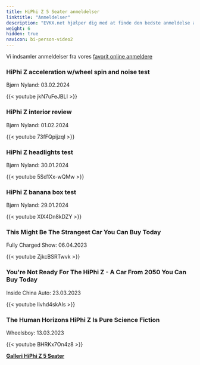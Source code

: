 ```yaml
---
title: HiPhi Z 5 Seater anmeldelser
linktitle: "Anmeldelser"
description: "EVKX.net hjælper dig med at finde den bedste anmeldelse af denne model."
weight: 6
hidden: true
navicon: bi-person-video2
---
```

Vi indsamler anmeldelser fra vores [favorit online anmeldere](../../../../../guides/evreviewers/)

<div class="container text-center shadow p-2 pe-4 mb-5 bg-body-tertiary rounded border">
<h3>HiPhi Z acceleration w/wheel spin and noise test</h3>
<p>Bjørn Nyland: 03.02.2024</p>

{{< youtube jkN7uFeJBLI >}}

</div>
<div class="container text-center shadow p-2 pe-4 mb-5 bg-body-tertiary rounded border">
<h3>HiPhi Z interior review</h3>
<p>Bjørn Nyland: 01.02.2024</p>

{{< youtube 73fFQpijzqI >}}

</div>
<div class="container text-center shadow p-2 pe-4 mb-5 bg-body-tertiary rounded border">
<h3>HiPhi Z headlights test</h3>
<p>Bjørn Nyland: 30.01.2024</p>

{{< youtube 5Sd1Xx-wQMw >}}

</div>
<div class="container text-center shadow p-2 pe-4 mb-5 bg-body-tertiary rounded border">
<h3>HiPhi Z banana box test</h3>
<p>Bjørn Nyland: 29.01.2024</p>

{{< youtube XIX4Dn8kDZY >}}

</div>
<div class="container text-center shadow p-2 pe-4 mb-5 bg-body-tertiary rounded border">
<h3>This Might Be The Strangest Car You Can Buy Today</h3>
<p>Fully Charged Show: 06.04.2023</p>

{{< youtube ZjkcBSRTwvk >}}

</div>
<div class="container text-center shadow p-2 pe-4 mb-5 bg-body-tertiary rounded border">
<h3>You're Not Ready For The HiPhi Z - A Car From 2050 You Can Buy Today</h3>
<p>Inside China Auto: 23.03.2023</p>

{{< youtube Iivhd4skAIs >}}

</div>
<div class="container text-center shadow p-2 pe-4 mb-5 bg-body-tertiary rounded border">
<h3>The Human Horizons HiPhi Z Is Pure Science Fiction</h3>
<p>Wheelsboy: 13.03.2023</p>

{{< youtube BHRKx7On4z8 >}}

</div>
<div class="mt-3 mb-3">
<a href="../gallery/" class="text-decoration-none text-black">
<strong><i class="bi-arrow-left"></i>Galleri  </strong>
</a>
<a href="../" class="text-decoration-none text-black float-end">
<strong>HiPhi Z 5 Seater <i class="bi-arrow-right"></i></strong>
</a>
</div>
